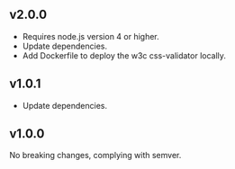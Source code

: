 ## v2.0.0

- Requires node.js version 4 or higher.
- Update dependencies.
- Add Dockerfile to deploy the w3c css-validator locally.

## v1.0.1

- Update dependencies.

## v1.0.0

No breaking changes, complying with semver.

